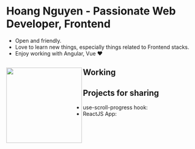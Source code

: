 

# Hoang Nguyen - Passionate Web Developer, Frontend 

- Open and friendly.
- Love to learn new things, especially things related to Frontend stacks.
- Enjoy working with Angular, Vue ❤

## Working <a href="https://github.com/paulnguyen-mn"><img align="left" width="auto" height="200" src="https://res.cloudinary.com/kimwy/image/upload/v1598840300/easyfrontend/programming_hgngx9.png"></a>

## Projects for sharing

- use-scroll-progress hook: 
- ReactJS App:
